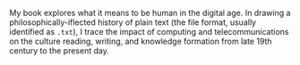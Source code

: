 My book explores what it means to be human in the digital age. In drawing a
philosophically-iflected history of plain text (the file format, usually
identified as `.txt`), I trace the impact of computing and telecommunications
on the culture reading, writing, and knowledge formation from late 19th century
to the present day.
